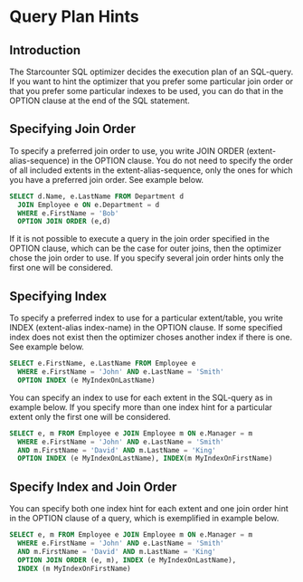 # Query Plan Hints

## Introduction

The Starcounter SQL optimizer decides the execution plan of an SQL-query. If you want to hint the optimizer that you prefer some particular join order or that you prefer some particular indexes to be used, you can do that in the OPTION clause at the end of the SQL statement.

## Specifying Join Order

To specify a preferred join order to use, you write JOIN ORDER \(extent-alias-sequence\) in the OPTION clause. You do not need to specify the order of all included extents in the extent-alias-sequence, only the ones for which you have a preferred join order. See example below.

```sql
SELECT d.Name, e.LastName FROM Department d 
  JOIN Employee e ON e.Department = d 
  WHERE e.FirstName = 'Bob' 
  OPTION JOIN ORDER (e,d)
```

If it is not possible to execute a query in the join order specified in the OPTION clause, which can be the case for outer joins, then the optimizer chose the join order to use. If you specify several join order hints only the first one will be considered.

## Specifying Index

To specify a preferred index to use for a particular extent/table, you write  INDEX \(extent-alias index-name\) in the OPTION clause. If some specified index does not exist then the optimizer choses another index if there is one. See example below.

```sql
SELECT e.FirstName, e.LastName FROM Employee e 
  WHERE e.FirstName = 'John' AND e.LastName = 'Smith' 
  OPTION INDEX (e MyIndexOnLastName)
```

You can specify an index to use for each extent in the SQL-query as in example  below. If you specify more than one index hint for a particular extent only the first one will be considered.

```sql
SELECT e, m FROM Employee e JOIN Employee m ON e.Manager = m 
  WHERE e.FirstName = 'John' AND e.LastName = 'Smith'
  AND m.FirstName = 'David' AND m.LastName = 'King' 
  OPTION INDEX (e MyIndexOnLastName), INDEX(m MyIndexOnFirstName)
```

## Specify Index and Join Order

You can specify both one index hint for each extent and one join order hint in the OPTION clause of a query, which is exemplified in example below.

```sql
SELECT e, m FROM Employee e JOIN Employee m ON e.Manager = m 
  WHERE e.FirstName = 'John' AND e.LastName = 'Smith' 
  AND m.FirstName = 'David' AND m.LastName = 'King' 
  OPTION JOIN ORDER (e, m), INDEX (e MyIndexOnLastName), 
  INDEX (m MyIndexOnFirstName)
```

